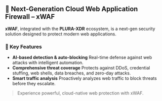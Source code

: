 ## 🔐 Next-Generation Cloud Web Application Firewall – **xWAF**

**xWAF**, integrated with the **PLURA-XDR** ecosystem, is a next-gen security solution designed to protect modern web applications.

### 🚀 Key Features

* **AI-based detection & auto-blocking**
  Real-time defense against web attacks with intelligent automation.
* **Comprehensive threat coverage**
  Protects against DDoS, credential stuffing, web shells, data breaches, and zero-day attacks.
* **Smart traffic analysis**
  Proactively analyzes web traffic to block threats before they escalate.

> Experience powerful, cloud-native web protection with xWAF.
